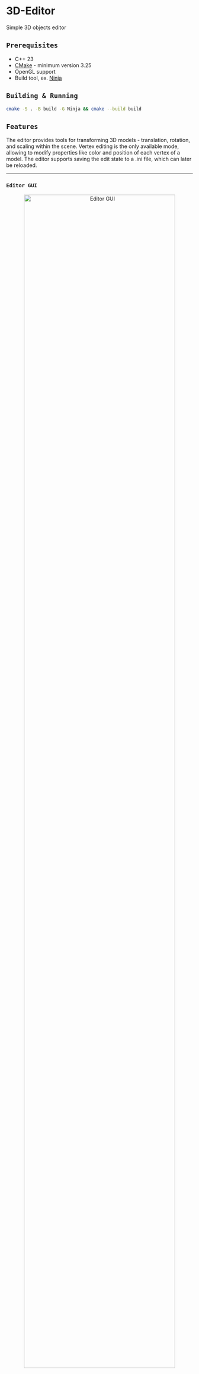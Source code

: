 # 3D-Editor

Simple 3D objects editor

## `Prerequisites`
- C++ 23
- [CMake](https://cmake.org/) - minimum version 3.25
- OpenGL support
- Build tool, ex. [Ninja](https://github.com/ninja-build/ninja)



## `Building & Running`

``` Bash
cmake -S . -B build -G Ninja && cmake --build build
```


## `Features`
The editor provides tools for transforming 3D models -  translation, rotation, and scaling within the scene. Vertex editing is the only available mode, allowing to modify properties like color and position of each vertex of a model. The editor supports saving the edit state to a .ini file, which can later be reloaded.

---

### `Editor GUI`

<p align="center">
  <img src="https://github.com/user-attachments/assets/c90de483-fd79-4b72-8aae-c2148f2a9ef9" alt="Editor GUI" width="90%">
</p>


--- 
